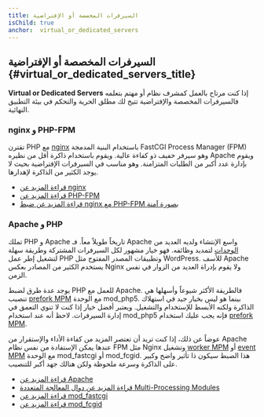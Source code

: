 ```yaml
---
title: السيرفرات المخصصة أو الإفتراضية
isChild: true
anchor:  virtual_or_dedicated_servers
---
```


## السيرفرات المخصصة أو الإفتراضية {#virtual_or_dedicated_servers_title}

**Virtual or Dedicated Servers** 
إذا كنت مرتاح بالعمل كمشرف نظام أو مهتم بتعلمه فالسيرفرات المخصصة والإفتراضية تتيح لك مطلق الحرية والتحكم في بيئة التطبيق النهائية.

### nginx و PHP-FPM

تقترن PHP مع [nginx] باستخدام البنية المدمجة FastCGI Process Manager (FPM) وهو سيرفر خفيف ذو كفاءة عالية.
ويقوم باستخدام ذاكرة أقل من نظيره Apache ويقوم بإدارة عدد أكبر من الطلبات المتزامنة. وهو مناسب في السيرفرات الإفتراضية
بحيث لا يوجد الكثير من الذاكرة لإهدارها.

* [قراءة المزيد عن nginx][nginx]
* [قراءة المزيد عن PHP-FPM][phpfpm]
* [قراءة المزيد عن ضبط nginx مع PHP-FPM بصورة آمنة][secure-nginx-phpfpm]

### Apache و PHP

تملك PHP و Apache تاريخاً طويلاً معاً. فـ Apache واسع الإنتشاء ولديه العديد من [الوحدات][apache-modules] لتمديد وظائفه.
فهو خيار مشهور لكل السيرفرات المشتركة وطريقة سهلة لتشغيل إطر عمل PHP وتطبيقات المصدر المفتوح مثل WordPress.
للأسف Apache يستخدم الكثير من المصادر بعكس Nginx ولا يقوم بإدراة العديد من الزوار في نفس الزمن.

يوجد عدة طرق لضبط PHP للعمل مع Apache. فالطريقة الأكثر شيوعاً وأسهلها هي تنصيب [prefork MPM] مع الوحدة mod_php5.
بينما هو ليس بخيار جيد في استهلاك الذاكرة ولكنه الأبسط للإستخدام والتشغيل. ويعتبر أفضل خيار إذا كنت لا تنوي التعمق في
إدارة السيرفرات. لاحظ أنه عند استخدام mod_php5 فإنه يجب عليك استخدام [prefork MPM].

عوضاً عن ذلك، إذا كنت تريد أن تعتصر المزيد من كفاءة الأداء والإستقرار من Apache عندها يمكن الإستفادة من نفس نظام FPM مثل
Nginx وتشغيل [worker MPM] أو [event MPM] مع الوحدة mod_fastcgi أو mod_fcgid.
هذا الضبط سيكون ذا تأثير واضح وكبير على الذاكرة وسرعة ملحوظة ولكن هنالك جهد أكبر للتنصيب.

* [قراءة المزيد عن Apache][apache]
* [قراءة المزيد عن دوال المعالجة المتعددة Multi-Processing Modules][apache-MPM]
* [قراءة المزيد عن mod_fastcgi][mod_fastcgi]
* [قراءة المزيد عن mod_fcgid][mod_fcgid]


[nginx]: http://nginx.org/
[phpfpm]: http://php.net/install.fpm
[secure-nginx-phpfpm]: https://nealpoole.com/blog/2011/04/setting-up-php-fastcgi-and-nginx-dont-trust-the-tutorials-check-your-configuration/
[apache-modules]: http://httpd.apache.org/docs/2.4/mod/
[prefork MPM]: http://httpd.apache.org/docs/2.4/mod/prefork.html
[worker MPM]: http://httpd.apache.org/docs/2.4/mod/worker.html
[event MPM]: http://httpd.apache.org/docs/2.4/mod/event.html
[apache]: http://httpd.apache.org/
[apache-MPM]: http://httpd.apache.org/docs/2.4/mod/mpm_common.html
[mod_fastcgi]: http://www.fastcgi.com/mod_fastcgi/docs/mod_fastcgi.html
[mod_fcgid]: http://httpd.apache.org/mod_fcgid/